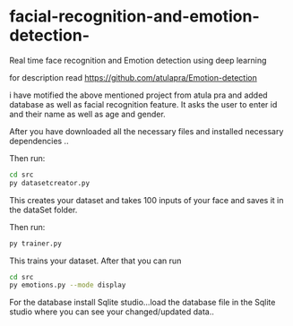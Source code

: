 # facial-recognition-and-emotion-detection-
Real time face recognition and Emotion detection using deep learning

for description read https://github.com/atulapra/Emotion-detection

i have motified the above mentioned project from atula pra and added database as well as facial recognition feature. It asks the user to enter id and their name as well as age and gender.

After you have downloaded all the necessary files and installed necessary dependencies ..

Then run:
```bash
cd src
py datasetcreator.py
```
This creates your dataset and takes 100 inputs of your face and saves it in the dataSet folder.

Then run:
```bash
py trainer.py
```
This trains your dataset.
After that you can run 

```bash
cd src
py emotions.py --mode display
```

For the database install Sqlite studio...load the database file in the Sqlite studio where you can see your changed/updated data..
